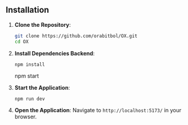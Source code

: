 
## Installation

1. **Clone the Repository**:

   ```bash
   git clone https://github.com/orabitbol/OX.git
   cd OX
   ```

2. **Install Dependencies Backend**:

   ```cd server
   npm install
   ```
   npm start
   
   

3. **Start the Application**:

   ```cd client
   npm run dev
   ```

4. **Open the Application**:
   Navigate to `http://localhost:5173/` in your browser.
